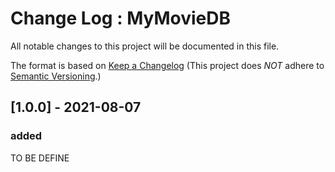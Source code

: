 # Change Log : MyMovieDB

All notable changes to this project will be documented in this file.

The format is based on [Keep a Changelog](http://keepachangelog.com/)
(This project does *NOT* adhere to [Semantic Versioning](http://semver.org/).)

## [1.0.0] - 2021-08-07
### added
TO BE DEFINE

